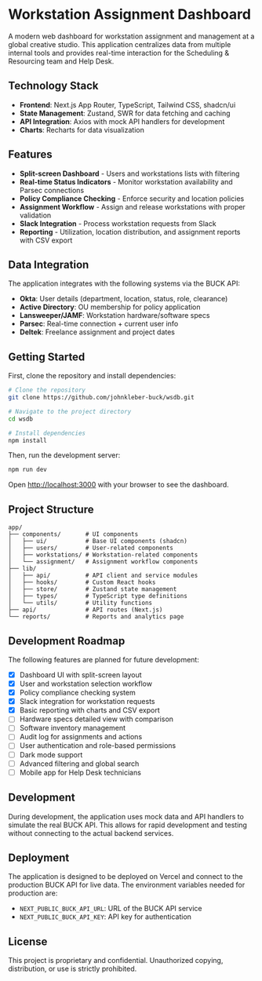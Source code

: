 # Workstation Assignment Dashboard

A modern web dashboard for workstation assignment and management at a global creative studio. This application centralizes data from multiple internal tools and provides real-time interaction for the Scheduling & Resourcing team and Help Desk.

## Technology Stack

- **Frontend**: Next.js App Router, TypeScript, Tailwind CSS, shadcn/ui
- **State Management**: Zustand, SWR for data fetching and caching
- **API Integration**: Axios with mock API handlers for development
- **Charts**: Recharts for data visualization

## Features

- **Split-screen Dashboard** - Users and workstations lists with filtering
- **Real-time Status Indicators** - Monitor workstation availability and Parsec connections
- **Policy Compliance Checking** - Enforce security and location policies
- **Assignment Workflow** - Assign and release workstations with proper validation
- **Slack Integration** - Process workstation requests from Slack
- **Reporting** - Utilization, location distribution, and assignment reports with CSV export

## Data Integration

The application integrates with the following systems via the BUCK API:

- **Okta**: User details (department, location, status, role, clearance)
- **Active Directory**: OU membership for policy application
- **Lansweeper/JAMF**: Workstation hardware/software specs
- **Parsec**: Real-time connection + current user info
- **Deltek**: Freelance assignment and project dates

## Getting Started

First, clone the repository and install dependencies:

```bash
# Clone the repository
git clone https://github.com/johnkleber-buck/wsdb.git

# Navigate to the project directory
cd wsdb

# Install dependencies
npm install
```

Then, run the development server:

```bash
npm run dev
```

Open [http://localhost:3000](http://localhost:3000) with your browser to see the dashboard.

## Project Structure

```
app/
├── components/       # UI components
│   ├── ui/           # Base UI components (shadcn)
│   ├── users/        # User-related components
│   ├── workstations/ # Workstation-related components
│   └── assignment/   # Assignment workflow components
├── lib/             
│   ├── api/          # API client and service modules
│   ├── hooks/        # Custom React hooks
│   ├── store/        # Zustand state management
│   ├── types/        # TypeScript type definitions
│   └── utils/        # Utility functions
├── api/              # API routes (Next.js)
└── reports/          # Reports and analytics page
```

## Development Roadmap

The following features are planned for future development:

- [x] Dashboard UI with split-screen layout
- [x] User and workstation selection workflow
- [x] Policy compliance checking system
- [x] Slack integration for workstation requests
- [x] Basic reporting with charts and CSV export
- [ ] Hardware specs detailed view with comparison
- [ ] Software inventory management
- [ ] Audit log for assignments and actions
- [ ] User authentication and role-based permissions
- [ ] Dark mode support
- [ ] Advanced filtering and global search
- [ ] Mobile app for Help Desk technicians

## Development

During development, the application uses mock data and API handlers to simulate the real BUCK API. This allows for rapid development and testing without connecting to the actual backend services.

## Deployment

The application is designed to be deployed on Vercel and connect to the production BUCK API for live data. The environment variables needed for production are:

- `NEXT_PUBLIC_BUCK_API_URL`: URL of the BUCK API service
- `NEXT_PUBLIC_BUCK_API_KEY`: API key for authentication

## License

This project is proprietary and confidential. Unauthorized copying, distribution, or use is strictly prohibited.
